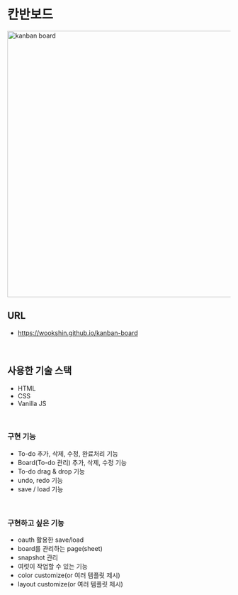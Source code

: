 # 칸반보드

<img src="https://wookshin.github.io/portfolio/imgs/projects/kanban.png" width="600px" height="600px" title="kanban board" />

<br/>

## URL
 - https://wookshin.github.io/kanban-board

<br/>

## 사용한 기술 스택

- HTML
- CSS
- Vanilla JS

<br/>

### 구현 기능

- To-do 추가, 삭제, 수정, 완료처리 기능
- Board(To-do 관리) 추가, 삭제, 수정 기능
- To-do drag & drop 기능
- undo, redo 기능 
- save / load 기능 

<br/>

### 구현하고 싶은 기능
 
- oauth 활용한 save/load
- board를 관리하는 page(sheet) 
- snapshot 관리 
- 여럿이 작업할 수 있는 기능 
- color customize(or 여러 템플릿 제시)
- layout customize(or 여러 템플릿 제시)
